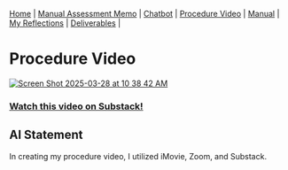 [Home](index.md) | [Manual Assessment Memo](manual_assessment_memo.md) | [Chatbot](chatbot.md) | [Procedure Video](procedure_video.md) | [Manual](manual.md) | [My Reflections](reflective_blogs.md) | [Deliverables](deliverable1.md) |


# Procedure Video

[![Screen Shot 2025-03-28 at 10 38 42 AM](https://github.com/user-attachments/assets/23b4d099-563a-477e-9bec-0f613d860052)](https://dani112648.substack.com/p/procedure-video)

### [Watch this video on Substack!](https://dani112648.substack.com/p/procedure-video)

## AI Statement
In creating my procedure video, I utilized iMovie, Zoom, and Substack. 
